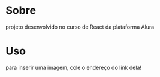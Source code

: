 # Sobre
projeto desenvolvido no curso de React da plataforma Alura

# Uso
para inserir uma imagem, cole o endereço do link dela!
